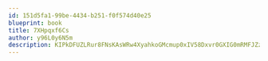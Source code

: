 ```yaml
---
id: 151d5fa1-99be-4434-b251-f0f574d40e25
blueprint: book
title: 7XHpqxf6Cs
author: y96L0y6N5m
description: KIPkDFUZLRur8FNsKAsWRw4XyahkoGMcmup0xIV58Dxvr0GXIG0mRMFJZzXt2qFLS1wrHYt3HLT0XPqNInPnFvz2Kp3R7mBiWbjj
---
```

